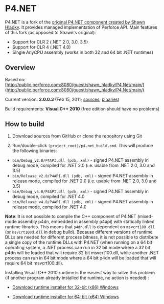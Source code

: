 P4.NET
======

P4.NET is a fork of the [original P4.NET component created by Shawn Hladky](http://p4dotnet.sourceforge.net/index.php/P4.Net_Overview). It provides managed implementation of Perforce API. Main features of this fork (as opposed to Shawn's original):

- Support for CLR 2 (.NET 2.0, 3.0, 3.5)
- Support for CLR 4 (.NET 4.0)
- Single AnyCPU assembly (works in both 32 and 64 bit .NET runtimes)


Overview
--------

Based on: [http://public.perforce.com:8080/guest/shawn_hladky/P4.Net/main/](http://public.perforce.com:8080/guest/shawn_hladky/P4.Net/main/)

Current version: **2.0.0.3** (Feb 15, 2011; [sources](https://github.com/milang/P4.net/zipball/v2.0.0.3); [binaries](https://github.com/downloads/milang/P4.net/P4.Net_2.0.0.3.zip))

Build requirements: **Visual C++ 2010** (free edition should have no problems)


How to build
------------

1) Download sources from GitHub or clone the repository using Git

2) Run/double-click `(project_root)/p4.net_build.cmd`. This will produce the following binaries:

  - `bin/Debug_v2.0/P4API.dll (pdb, xml)` - signed P4.NET assembly in debug mode, compiled for .NET 2.0 (i.e. usable from .NET 2.0, 3.0 and 3.5)
  - `bin/Release_v2.0/P4API.dll (pdb, xml)` - signed P4.NET assembly in release mode, compiled for .NET 2.0 (i.e. usable from .NET 2.0, 3.0 and 3.5)
  - `bin/Debug_v4.0/P4API.dll (pdb, xml)` - signed P4.NET assembly in debug mode, compiled for .NET 4.0
  - `bin/Release_v4.0/P4API.dll (pdb, xml)` - signed P4.NET assembly in release mode, compiled for .NET 4.0


**Note**: It is not possible to compile the C++ component of P4.NET (mixed-mode assembly p4dn, embedded in assembly p4api) with statically linked runtime libraries. This means that `p4dn.dll` is dependent on `msvcrt100.dll` (or `msvcrt100d.dll` in debug build). Because different versions of runtime DLLs are needed for different process bitness, it is not possible to distribute a single copy of the runtime DLLs with P4.NET (when running on a 64 bit operating system, a .NET process can run in 32 bit mode where a 32 bit p4dn will be loaded that will require 32 bit msvcrt100.dll, while another .NET process can run in 64 bit mode where a 64 bit p4dn will be loaded that will require 64 bit msvcrt100.dll).

Installing Visual C++ 2010 runtime is the easiest way to solve this problem (if another program already installed the runtime, no action is needed) :

- [Download runtime installer for 32-bit (x86) Windows](http://www.microsoft.com/downloads/en/details.aspx?FamilyID=a7b7a05e-6de6-4d3a-a423-37bf0912db84)

- [Download runtime installer for 64-bit (x64) Windows](http://www.microsoft.com/downloads/en/details.aspx?FamilyID=BD512D9E-43C8-4655-81BF-9350143D5867)
